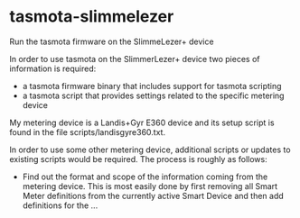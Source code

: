 # tasmota-slimmelezer
Run the tasmota firmware on the SlimmeLezer+ device

In order to use tasmota on the SlimmerLezer+ device two pieces of information is required:
* a tasmota firmware binary that includes support for tasmota scripting
* a tasmota script that provides settings related to the specific metering device 

My metering device is a Landis+Gyr E360 device and its setup script is found in the file scripts/landisgyre360.txt.

In order to use some other metering device, additional scripts or updates to existing scripts would be required. The process is roughly as follows:
* Find out the format and scope of the information coming from the metering device. This is most easily done by first removing all Smart Meter definitions from the currently active Smart Device and then add definitions for the ...
